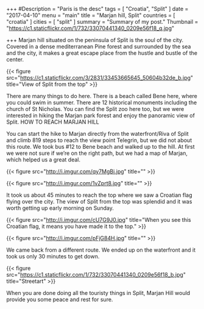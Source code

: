 +++
#Description = "Paris is the desc"
tags = [ "Croatia", "Split" ]
date = "2017-04-10"
menu = "main"
title = "Marjan hill, Split"
countries = [ "croatia" ]
cities = [ "split" ]
summary = "Summary of my post."
Thumbnail = "https://c1.staticflickr.com/1/732/33070441340_0209e56f18_q.jpg"

+++
Marjan hill situated on the peninsula of Split is the soul of the city. Covered in a dense mediterranean Pine forest and surrounded by the sea and the city, it makes a great escape place from the hustle and bustle of the center.

{{< figure src="https://c1.staticflickr.com/3/2831/33453665645_50604b32de_b.jpg" title="View of Split from the top" >}}

There are many things to do here. There is a beach called Bene here, where you could swim in summer. There are 12 historical monuments including the church of St Nicholas. You can find the Split zoo here too, but we were interested in hiking the Marjan park forest and enjoy the panoramic view of Split.
HOW TO REACH MARJAN HILL

You can start the hike to Marjan directly from the waterfront/Riva of Split and climb 819 steps to reach the view point Telegrin, but we did not about this route. We took bus #12 to Bene beach and walked up to the hill. At first we were not sure if we’re on the right path, but we had a map of Marjan, which helped us a great deal.

{{< figure src="http://i.imgur.com/qy7MgBi.jpg" title="" >}}

{{< figure src="http://i.imgur.com/1vZprt8.jpg" title="" >}}

It took us about 45 minutes to reach the top where we saw a Croatian flag flying over the city. The view of Split from the top was splendid and it was worth getting up early morning on Sunday.

{{< figure src="http://i.imgur.com/cU7G9J0.jpg" title="When you see this Croatian flag, it means you have made it to the top." >}}

{{< figure src="http://i.imgur.com/pFjG84H.jpg" title="" >}}

We came back from a different route. We ended up on the waterfront and it took us only 30 minutes to get down.

{{< figure src="https://c1.staticflickr.com/1/732/33070441340_0209e56f18_b.jpg" title="Streetart" >}}

When you are done doing all the touristy things in Split, Marjan Hill would provide you some peace and rest for sure.
